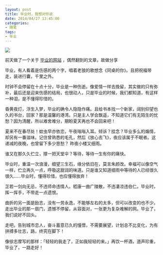 ```yaml
---
layout: post
title: 毕业时，我想对你说
date: 2014/04/27 13:45:00
categories:
- 随笔
tags:
- 毕业
---
```


![](http://pics.naaln.com/blog/2019-05-14-123324.jpg-basicBlog)

前天做了一个关于 [毕业的网站](www.naaln.com/by) ，偶然翻到的文章，故做分享

毕业，有人看着是伤感的两个字，唱着老狼的歌想念《同桌的你》。且把祝福带走，装进行囊，千里之外。

时钟不会停留在十点十分，毕业是一种伤逝。像爱情一样去挽留，其实做的只有弥补，最后还是迎来伤感的结局，也很动人，只是毕业的时候，我们都知道，有这样一种泪，是不懂得珍惜的。

昏黄夜灯，浮生入梦，毕业的确令人隐隐作痛。且给书本找一个新家，阔别仰望也久的书台，回家？那是温馨的港湾。只是主人学会飘遥，不知道它们有无陌生的忧愁？因为清醒，所以难舍难分，期盼夏天再也不会回来吧！

夏来不在春尽处！蚊虫早亦依恋，午夜嗡嗡入耳。倾诉？挂念？毕业多么的煽情，却另有一番滋味。记住曾熟悉的毛孔，然后《放心去飞》，夜应该属于不眠者。这递减的夜晚，也曾留下多少思愁？ 昨夜小楼又细雨。

谁又在那久久伫立，撑一把天堂伞？等待，等待一生有你的痛快。

毕业时，重温一次浪漫，细望三生石，缘分依旧在，莫言朱颜改。幸福可以像空气一样，伫立再久一点，呼吸这甜润的味道。只是谁又知道细雨中等待的人已经很久很久……毕业时，懂得珍惜，也应懂得放弃！

芷若一剑向无忌，不违师命违情人。嵇康一曲广陵散，不违凄凉违伯仁。毕业时，挥一挥手，不带走一点遗恨。

曲折的另一面是励志，没有一劳永逸，不能够左右的太多，但可以改变的也不少。走出毕业的那一扇门，遗憾不停留，从容面对，一张更为复杂难解的网。毕业了，我们说好不回头。

走吧，告别城市恋人，奋斗蓄意已久的憧憬，不需要展望，计划总不比变化，为有拼搏多壮志，路，终究在脚下！

像徐志摩写的那样：「轻轻的我走了，正如我轻轻的来。」再饮一杯酒，道声珍重，毕业了，一路走好！